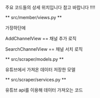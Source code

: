 주요 코드들의 상세 위치입니다 참고 바랍니다 !!!!

**
src/member/views.py
**

가장하단에

AddChannelView == 채널 추가 로직

SearchChannelView == 채널 서치 로직



**
src/scraper/models.py
**

유튜브에서 가져온 데이터 저장한 모델


**
src/scraper/services.py
**

유튜브 api를 이용해 데이터 가져오는 코드
